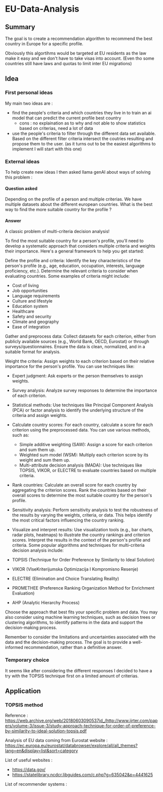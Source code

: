 # EU-Data-Analysis
## Summary
The goal is to create a recommendation algorithm to recommend the best country in Europe for a specific profile.

Obviously this algortihms would be targeted at EU residents as the law make it easy and we don't have to take visas into account.
(Even tho some countries still have laws and quotas to limit inter EU migrations)

## Idea
### First personal ideas
My main two ideas are :
- find the people's criteria and which countries they live in to train an ai model that can predict the current profile best country
   * cons : no explaination as to why and not able to show statistics based on criterias, need a lot of data
- use the people's criteria to filter through the different data set available. Based on the different filter criteria intersect the coutries resulting and propose them to the user. (as it turns out to be the easiest algorithms to implement I will start with this one)

### External ideas
To help create new ideas I then asked llama genAI about ways of solving this problem :

#### Question asked
Depending on the profile of a person and multiple criterias. We have multiple datasets about the different european countries. What is the best way to find the more suitable country for the profile ?

#### Answer

A classic problem of multi-criteria decision analysis!

To find the most suitable country for a person's profile, you'll need to develop a systematic approach that considers multiple criteria and weights their importance. Here's a general framework to help you get started:

Define the profile and criteria: Identify the key characteristics of the person's profile (e.g., age, education, occupation, interests, language proficiency, etc.). Determine the relevant criteria to consider when evaluating countries. Some examples of criteria might include:
- Cost of living
- Job opportunities
- Language requirements
- Culture and lifestyle
- Education system
- Healthcare
- Safety and security
- Climate and geography
- Ease of integration

Gather and preprocess data: Collect datasets for each criterion, either from publicly available sources (e.g., World Bank, OECD, Eurostat) or through surveys/questionnaires. Ensure the data is clean, normalized, and in a suitable format for analysis.

Weight the criteria: Assign weights to each criterion based on their relative importance for the person's profile.
You can use techniques like:
- Expert judgment: Ask experts or the person themselves to assign weights.
- Survey analysis: Analyze survey responses to determine the importance of each criterion.
- Statistical methods: Use techniques like Principal Component Analysis (PCA) or factor analysis to identify the underlying structure of the criteria and assign weights.
- Calculate country scores: For each country, calculate a score for each criterion using the preprocessed data.
  You can use various methods, such as:
  - Simple additive weighting (SAW): Assign a score for each criterion and sum them up.
  - Weighted sum model (WSM): Multiply each criterion score by its weight and sum them up.
  - Multi-attribute decision analysis (MADA): Use techniques like TOPSIS, VIKOR, or ELECTRE to evaluate countries based on multiple criteria.
- Rank countries: Calculate an overall score for each country by aggregating the criterion scores. Rank the countries based on their overall scores to determine the most suitable country for the person's profile.
- Sensitivity analysis: Perform sensitivity analysis to test the robustness of the results by varying the weights, criteria, or data. This helps identify the most critical factors influencing the country ranking.
- Visualize and interpret results: Use visualization tools (e.g., bar charts, radar plots, heatmaps) to illustrate the country rankings and criterion scores. Interpret the results in the context of the person's profile and criteria.
Some popular algorithms and techniques for multi-criteria decision analysis include:

- TOPSIS (Technique for Order Preference by Similarity to Ideal Solution)
- VIKOR (VlseKriterijumska Optimizacija I Kompromisno Resenje)
- ELECTRE (Elimination and Choice Translating Reality)
- PROMETHEE (Preference Ranking Organization Method for Enrichment Evaluation)
- AHP (Analytic Hierarchy Process)

Choose the approach that best fits your specific problem and data. You may also consider using machine learning techniques, such as decision trees or clustering algorithms, to identify patterns in the data and support the decision-making process.

Remember to consider the limitations and uncertainties associated with the data and the decision-making process. The goal is to provide a well-informed recommendation, rather than a definitive answer.

### Temporary choice

It seems like after considering the different responses I decided to have a try with the TOPSIS technique first on a limited amount of criterias.

## Application

### TOPSIS method

Reference : https://web.archive.org/web/20180603090537id_/http://www.ijrter.com/papers/volume-3/issue-3/study-approach-technique-for-order-of-preference-by-similarity-to-ideal-solution-topsis.pdf

Analysis of EU data coming from Eurostat website : https://ec.europa.eu/eurostat/databrowser/explore/all/all_themes?lang=en&display=list&sort=category

List of useful websites :
 - https://data.gov/
 - https://statelibrary.ncdcr.libguides.com/c.php?g=635042&p=4441625

List of recommender systems :
